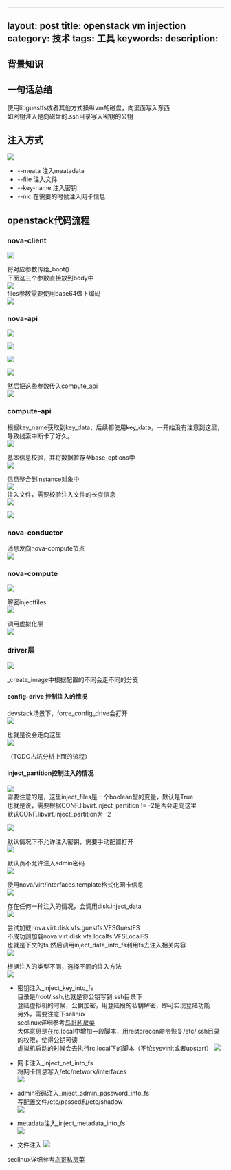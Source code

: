  ---
layout: post
title: openstack vm injection 
category: 技术
tags: 工具
keywords: 
description: 
---

## 背景知识 ##


## 一句话总结 ##

使用libguestfs或者其他方式操纵vm的磁盘，向里面写入东西  
如密钥注入是向磁盘的.ssh目录写入密钥的公钥

## 注入方式 ##

![](http://i.imgur.com/6xUnuU1.png)  
- --meata 注入meatadata
- --file 注入文件
- --key-name 注入密钥
- --nic 在需要的时候注入网卡信息

## openstack代码流程 ##

### nova-client ###

![](http://i.imgur.com/xjKtQYs.png)

将对应参数传给_boot()  
下面这三个参数直接放到body中  
![](http://i.imgur.com/cnCxKPk.png)  
files参数需要使用base64做下编码  
![](http://i.imgur.com/fJl5pQI.png)

### nova-api ###

![](http://i.imgur.com/ptxcXe9.png)  

![](http://i.imgur.com/wDoNR4h.png)  

![](http://i.imgur.com/C2wjdN9.png)  

![](http://i.imgur.com/U0RF7NJ.png)  

然后把这些参数传入compute_api  
![](http://i.imgur.com/uRKeI0j.png)  

### compute-api ###

根据key_name获取到key_data，后续都使用key_data，一开始没有注意到这里，导致线索中断卡了好久。  
![](http://i.imgur.com/om4yJnN.png)  

基本信息校验，并将数据暂存至base_options中  
![](http://i.imgur.com/pra9fwj.png)  

信息整合到instance对象中  
![](http://i.imgur.com/x1Z1TK1.png)  
注入文件，需要校验注入文件的长度信息  
![](http://i.imgur.com/G9bMYZG.png)  

![](http://i.imgur.com/T3yU8ck.png)  

### nova-conductor ###

消息发向nova-compute节点  
![](http://i.imgur.com/D4Iv3g4.png)  

### nova-compute ###

![](http://i.imgur.com/HgCQGJy.png)  

解密injectfiles  
![](http://i.imgur.com/9qH4uQH.png)

调用虚拟化层  
![](http://i.imgur.com/qWQIBHz.png)

### driver层 ###

![](http://i.imgur.com/vaGQ8Dn.png)

_create_image中根据配置的不同会走不同的分支  

#### config-drive 控制注入的情况 ####

devstack场景下，force_config_drive会打开  
![](http://i.imgur.com/OuFOM5V.png)

也就是说会走向这里  
![](http://i.imgur.com/Zy3LP3k.png)

（TODO占坑分析上面的流程）  

#### inject_partition控制注入的情况 ####

![](http://i.imgur.com/z4glY1Z.png)  
需要注意的是，这里inject_files是一个boolean型的变量，默认是True  
也就是说，需要根据CONF.libvirt.inject_partition != -2是否会走向这里  
默认CONF.libvirt.inject_partition为 -2  

![](http://i.imgur.com/VoljqRI.png)  

默认情况下不允许注入密钥，需要手动配置打开  
![](http://i.imgur.com/7SHaR7H.png)  

默认页不允许注入admin密码  
![](http://i.imgur.com/28yWuR1.png)  

使用nova/virt/interfaces.template格式化网卡信息  
![](http://i.imgur.com/5VZM3bG.png)  

存在任何一种注入的情况，会调用disk.inject_data  
![](http://i.imgur.com/HzGY7IL.png)  

尝试加载nova.virt.disk.vfs.guestfs.VFSGuestFS  
不成功则加载nova.virt.disk.vfs.localfs.VFSLocalFS  
也就是下文的fs,然后调用inject_data_into_fs利用fs去注入相关内容  
![](http://i.imgur.com/FojJwUv.png)  

根据注入的类型不同，选择不同的注入方法  
![](http://i.imgur.com/I2xFlxO.png)

- 密钥注入_inject_key_into_fs  
  目录是/root/.ssh,也就是将公钥写到.ssh目录下  
  登陆虚拟机的时候，公钥加密，用登陆段的私钥解密，即可实现登陆功能  
  另外，需要注意下selinux  
  seclinux详细参考[鸟哥私房菜](http://linux.vbird.org/linux_basic/0440processcontrol.php#selinux)  
  大体意思是在rc.local中增加一段脚本，用restorecon命令恢复/etc/.ssh目录的权限，使得公钥可读  
  虚拟机启动的时候会去执行rc.local下的脚本（不论sysvinit或者upstart）
  ![](http://i.imgur.com/rsQPQ26.png)  

- 网卡注入_inject_net_into_fs  
  将网卡信息写入/etc/network/interfaces  
  ![](http://i.imgur.com/Totmlic.png)  

- admin密码注入_inject_admin_password_into_fs  
  写配置文件/etc/passed和/etc/shadow  
  ![](http://i.imgur.com/CSOJSZA.png)  

- metadata注入_inject_metadata_into_fs  
  ![](http://i.imgur.com/qVsEFqE.png)  

- 文件注入
  ![](http://i.imgur.com/klRMuw5.png)










seclinux详细参考[鸟哥私房菜](http://linux.vbird.org/linux_basic/0440processcontrol.php#selinux)